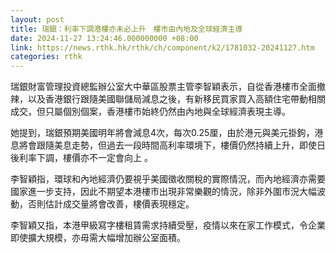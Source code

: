 ```yaml
---
layout: post
title: 瑞銀：利率下調港樓亦未必上升　樓市由內地及全球經濟主導　
date: 2024-11-27 13:24:46.000000000 +08:00
link: https://news.rthk.hk/rthk/ch/component/k2/1781032-20241127.htm
categories: rthk
---
```


瑞銀財富管理投資總監辦公室大中華區股票主管李智穎表示，自從香港樓市全面撤辣，以及香港銀行跟隨美國聯儲局減息之後，有新移民買家買入高額住宅帶動相關成交，但只屬個別個案，香港樓市始終仍然由內地與全球經濟表現主導。

她提到，瑞銀預期美國明年將會減息4次，每次0.25厘，由於港元與美元掛鉤，港息將會跟隨美息走勢，但過去一段時間高利率環境下，樓價仍然持續上升，即使日後利率下調，樓價亦不一定會向上 。

李智穎指，環球和內地經濟仍要視乎美國徵收關稅的實際情況，而內地經濟亦需要國家進一步支持，因此不期望本港樓市出現非常樂觀的情況，除非外圍市況大幅波動，否則估計成交量將會改善，樓價表現穩定。

李智穎又指，本港甲級寫字樓租賃需求持續受壓，疫情以來在家工作模式，令企業即使擴大規模，亦毋需大幅增加辦公室面積。
